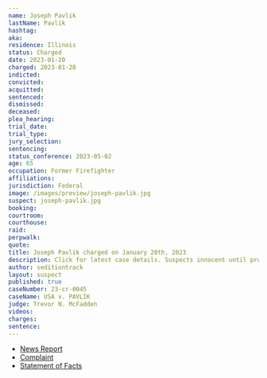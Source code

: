 ```yaml
---
name: Joseph Pavlik
lastName: Pavlik
hashtag:
aka:
residence: Illinois
status: Charged
date: 2023-01-20
charged: 2023-01-20
indicted:
convicted:
acquitted:
sentenced:
dismissed:
deceased:
plea_hearing:
trial_date:
trial_type:
jury_selection:
sentencing:
status_conference: 2023-05-02
age: 65
occupation: Former Firefighter
affiliations:
jurisdiction: Federal
image: /images/preview/joseph-pavlik.jpg
suspect: joseph-pavlik.jpg
booking:
courtroom:
courthouse:
raid:
perpwalk:
quote:
title: Joseph Pavlik charged on January 20th, 2023
description: Click for latest case details. Suspects innocent until proven guilty.
author: seditiontrack
layout: suspect
published: true
caseNumber: 23-cr-0045
caseName: USA v. PAVLIK
judge: Trevor N. McFadden
videos:
charges:
sentence:
---
```

- [News Report](https://www.cbsnews.com/chicago/news/chicago-man-jan-6-charged/)
- [Complaint](https://www.justice.gov/usao-dc/case-multi-defendant/file/1567236/download)
- [Statement of Facts](https://www.justice.gov/usao-dc/case-multi-defendant/file/1567241/download)
